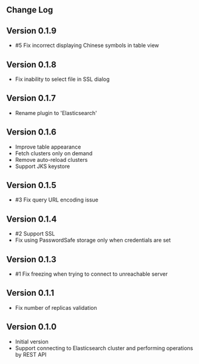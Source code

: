 Change Log
----------

## Version 0.1.9
- \#5 Fix incorrect displaying Chinese symbols in table view

## Version 0.1.8
- Fix inability to select file in SSL dialog


## Version 0.1.7
- Rename plugin to 'Elasticsearch'

## Version 0.1.6

- Improve table appearance
- Fetch clusters only on demand
- Remove auto-reload clusters
- Support JKS keystore


## Version 0.1.5

- \#3 Fix query URL encoding issue


## Version 0.1.4

- \#2 Support SSL
- Fix using PasswordSafe storage only when credentials are set


## Version 0.1.3

- \#1 Fix freezing when trying to connect to unreachable server


## Version 0.1.1

- Fix number of replicas validation


## Version 0.1.0

- Initial version
- Support connecting to Elasticsearch cluster and performing operations by REST API